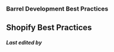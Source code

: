 ### Barrel Development Best Practices

Shopify Best Practices
----------------------

##### Last edited by